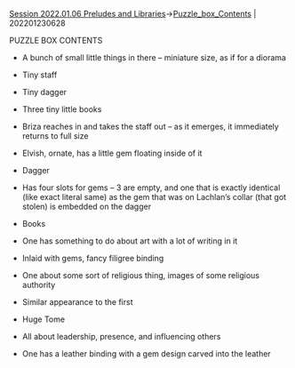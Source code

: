 ---
---

[Session 2022.01.06 Preludes and Libraries](sessions/notes_matteo_brianedit/Session%202022.01.06%20Preludes%20and%20Libraries.md)->[Puzzle_box_Contents](Insights/Puzzle_box_Contents.md) | 202201230628

PUZZLE BOX CONTENTS

-   A bunch of small little things in there – miniature size, as if for a diorama
    

-   Tiny staff 
    
-   Tiny dagger
    
-   Three tiny little books
    

-   Briza reaches in and takes the staff out – as it emerges, it immediately returns to full size
    

-   Elvish, ornate, has a little gem floating inside of it
    

-   Dagger
    

-   Has four slots for gems – 3 are empty, and one that is exactly identical (like exact literal same) as the gem that was on Lachlan’s collar (that got stolen) is embedded on the dagger
    

-   Books
    

-   One has something to do about art with a lot of writing in it
    

-   Inlaid with gems, fancy filigree binding
    

-   One about some sort of religious thing, images of some religious authority
    

-   Similar appearance to the first
    
-   Huge Tome
    
-   All about leadership, presence, and influencing others
    

-   One has a leather binding with a gem design carved into the leather